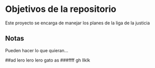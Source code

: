 # Objetivos de la repositorio

Este proyecto se encarga de manejar los planes de la liga de la justicia


## Notas
Pueden hacer lo que quieran...

##ad
lero lero lero gato
as
###ffff gh
llklk
